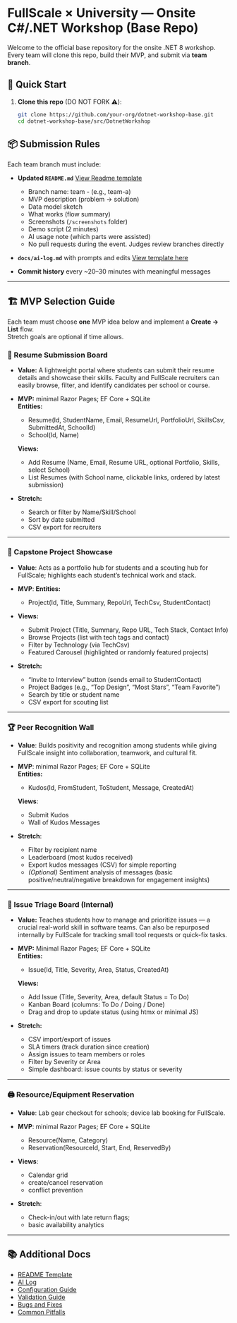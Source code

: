 
# FullScale × University — Onsite C#/.NET Workshop (Base Repo)

Welcome to the official base repository for the onsite .NET 8 workshop.  
Every team will clone this repo, build their MVP, and submit via **team branch**.

## 🚀 Quick Start

1. **Clone this repo** (DO NOT FORK ⚠️):
   ```bash
   git clone https://github.com/your-org/dotnet-workshop-base.git
   cd dotnet-workshop-base/src/DotnetWorkshop
    ```

## 📦 Submission Rules

Each team branch must include:

- **Updated `README.md`** [View Readme template](docs/README_TEMPLATE.md)
  - Branch name: team - (e.g., team-a)
  - MVP description (problem → solution)
  - Data model sketch
  - What works (flow summary)
  - Screenshots (`/screenshots` folder)
  - Demo script (2 minutes)
  - AI usage note (which parts were assisted)
  - No pull requests during the event. Judges review branches directly

- **`docs/ai-log.md`** with prompts and edits [View template here](docs/ai-log.md)

- **Commit history** every ~20–30 minutes with meaningful messages

---

## 🏗️ MVP Selection Guide

Each team must choose **one** MVP idea below and implement a **Create → List** flow.  
Stretch goals are optional if time allows.

### 📄 Resume Submission Board
- **Value:** A lightweight portal where students can submit their resume details and showcase their skills. Faculty and FullScale recruiters can easily browse, filter, and identify candidates per school or course.
- **MVP:** minimal Razor Pages; EF Core + SQLite  
  **Entities:**
    - Resume(Id, StudentName, Email, ResumeUrl, PortfolioUrl, SkillsCsv, SubmittedAt, SchoolId)
    - School(Id, Name)
  
  **Views:**
  - Add Resume (Name, Email, Resume URL, optional Portfolio, Skills, select School)
  - List Resumes (with School name, clickable links, ordered by latest submission)
- **Stretch:**
    - Search or filter by Name/Skill/School
    - Sort by date submitted
    - CSV export for recruiters

---

### 🚀 Capstone Project Showcase
- **Value**: Acts as a portfolio hub for students and a scouting hub for FullScale; highlights each student’s technical work and stack.
- **MVP**:
  **Entities:**
    - Project(Id, Title, Summary, RepoUrl, TechCsv, StudentContact)  
      
- **Views:**
    - Submit Project (Title, Summary, Repo URL, Tech Stack, Contact Info)
    - Browse Projects (list with tech tags and contact)
    - Filter by Technology (via TechCsv)
    - Featured Carousel (highlighted or randomly featured projects)
- **Stretch:**
    - “Invite to Interview” button (sends email to StudentContact)
    - Project Badges (e.g., “Top Design”, “Most Stars”, “Team Favorite”)
    - Search by title or student name
    - CSV export for scouting list

---

### 🏆 Peer Recognition Wall
- **Value**: Builds positivity and recognition among students while giving FullScale insight into collaboration, teamwork, and cultural fit.
- **MVP**: minimal Razor Pages; EF Core + SQLite  
  **Entities:**
  - Kudos(Id, FromStudent, ToStudent, Message, CreatedAt)  
    
  **Views**:
    - Submit Kudos
    - Wall of Kudos Messages
  
- **Stretch**:
    - Filter by recipient name
    - Leaderboard (most kudos received)
    - Export kudos messages (CSV) for simple reporting
    - *(Optional)* Sentiment analysis of messages (basic positive/neutral/negative breakdown for engagement insights)

---

### 🧩 Issue Triage Board (Internal)
- **Value:** Teaches students how to manage and prioritize issues — a crucial real-world skill in software teams. Can also be repurposed internally by FullScale for tracking small tool requests or quick-fix tasks.
- **MVP:** Minimal Razor Pages; EF Core + SQLite  
  **Entities:**
    - Issue(Id, Title, Severity, Area, Status, CreatedAt)  
      
  **Views:**
    - Add Issue (Title, Severity, Area, default Status = To Do)
    - Kanban Board (columns: To Do / Doing / Done)
    - Drag and drop to update status (using htmx or minimal JS)
- **Stretch:**
    - CSV import/export of issues
    - SLA timers (track duration since creation)
    - Assign issues to team members or roles
    - Filter by Severity or Area
    - Simple dashboard: issue counts by status or severity  

---

### 🖨️ Resource/Equipment Reservation
- **Value**: Lab gear checkout for schools; device lab booking for FullScale.
- **MVP**: minimal Razor Pages; EF Core + SQLite
    - Resource(Name, Category)
    - Reservation(ResourceId, Start, End, ReservedBy)  
      
- **Views**: 
  - Calendar grid
  - create/cancel reservation
  - conflict prevention
  
- **Stretch**: 
  - Check-in/out with late return flags; 
  - basic availability analytics

---

## 📚 Additional Docs

- [README Template](docs/README_TEMPLATE.md)
- [AI Log](docs/ai-log.md)
- [Configuration Guide](docs/samples/CONFIGURATION.md)
- [Validation Guide](docs/samples/VALIDATION.md)
- [Bugs and Fixes](docs/BUGS_AND_FIXES.md)
- [Common Pitfalls](docs/COMMON_PITFALLS.md)